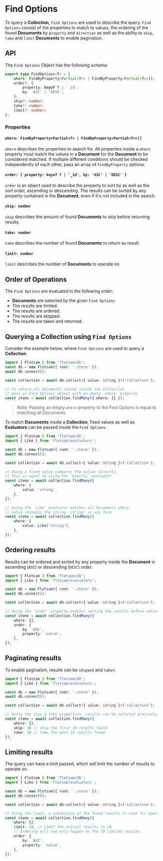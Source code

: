 <!-- @format -->

# Find Options

To query a **Collection**, `Find Options` are used to describe the query. `Find Options` consist of the properties to match to values, the ordering of the found **Documents** by `property` and `direction` as well as the ability to `skip`, `take` and `limit` **Documents** to enable pagination.

## API

The `Find Options` Object has the following schema:

```ts
export type FindOptions<T> = {
    where: FindByProperty<Partial<T>> | FindByProperty<Partial<T>>[];
    order?: {
        property: keyof T | '_id';
        by: 'ASC' | 'DESC';
    };
    skip?: number;
    take?: number;
    limit?: number;
};
```

### Properties

#### `where: FindByProperty<Partial<T> | FindByProperty<Partial<T>>[]`

`where` describes the properties to search for. All properties inside a `where` property must match the values in a **Document** for the **Document** to be considered matched. If multiple different conditions should be checked independently of each other, pass an array of `FindByProperty` options.

#### `order: { property: keyof T | '_id', by: 'ASC' | 'DESC' }`

`order` is an object used to describe the property to sort by as well as the sort order, ascending or descending. The results can be sorted by any property contained in the **Document**, even if it's not included in the search.

#### `skip: number`

`skip` describes the amount of found **Documents** to skip before returning results.

#### `take: number`

`take` describes the number of found **Documents** to return as result.

#### `limit: number`

`limit` describes the number of **Documents** to operate on.

## Order of Operations

The `Find Options` are evaluated in the following order:

-   **Documents** are selected by the given `Find Options`
-   The results are limited.
-   The results are ordered.
-   The results are skipped.
-   The results are taken and returned.

## Querying a Collection using `Find Options`

Consider the example below, where `Find Options` are used to query a **Collection**.

```ts
import { Flotsam } from 'flotsam/db';
const db = new Flotsam({ root: '.store' });
await db.connect();

const collection = await db.collect<{ value: string }>('collection');

// To return all Documents stored inside the Collection
// pass an Find Options object with an empty `where` property
const items = await collection.findMany({ where: {} });
```

> Note: Passing an empty `where` property to the Find Options is equal to matching all Documents

To match **Documents** inside a **Collection**, fixed values as well as **Evaluators** can be passed inside the `Find Options`.

```ts
import { Flotsam } from 'flotsam/db';
import { Like } from 'flotsam/evaluators';

const db = new Flotsam({ root: '.store' });
await db.connect();

const collection = await db.collect<{ value: string }>('collection');

// Using a fixed value compares the Values directly.
// This is equal to using the `Exactly` evaluator.
const items = await collection.findMany({
    where: {
        value: 'string',
    },
});

// Using the `Like` evaluator matches all Documents where
// value contains the string 'string' in any form.
const items = await collection.findMany({
    where: {
        value: Like('string'),
    },
});
```

## Ordering results

Results can be ordered and sorted by any property inside the **Document** in ascending (`ASC`) or descending (`DESC`) order.

```ts
import { Flotsam } from 'flotsam/db';
import { Like } from 'flotsam/evaluators';

const db = new Flotsam({ root: '.store' });
await db.connect();

const collection = await db.collect<{ value: string }>('collection');

// Using the `order` property enables sorting the results before returning them.
const items = await collection.findMany({
    where: {},
    order: {
        by: 'ASC',
        property: 'value',
    },
});
```

## Paginating results

To enable pagination, results can be `skipped` and `taken`.

```ts
import { Flotsam } from 'flotsam/db';
import { Like } from 'flotsam/evaluators';

const db = new Flotsam({ root: '.store' });
await db.connect();

const collection = await db.collect<{ value: string }>('collection');

// Using the skip & take properties, results can be selected precisely from the collection
const items = await collection.findMany({
    where: {},
    skip: 10 // skip the first 10 results found
    take: 10 // take the next 10 results found
});
```

## Limiting results

The query can have a limit passed, which will limit the number of results to operate on.

```ts
import { Flotsam } from 'flotsam/db';
import { Like } from 'flotsam/evaluators';

const db = new Flotsam({ root: '.store' });
await db.connect();

const collection = await db.collect<{ value: string }>('collection');

// Using the limit, a subsection of the found results is used for operating on.
const items = await collection.findMany({
    where: {},
    limit: 10, // Limit the initial results to 10
    // ordering will now only happen on the 10 limited results.
    order: {
        by: 'ASC',
        property: 'value',
    },
});
```

